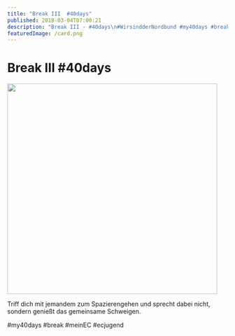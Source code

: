 ```yaml
---
title: "Break III  #40days"
published: 2018-03-04T07:00:21
description: "Break III - #40days\n#WirsindderNordbund #my40days #break #meinEC #ecjugend"
featuredImage: /card.png
---
```


# Break III  #40days

<p><img src="/old/40DAYS_03-04_IN-break3-480x480.jpg" alt width="480" height="480"></p><p>Triff dich mit jemandem zum Spazierengehen und sprecht dabei nicht, sondern genießt das gemeinsame Schweigen.</p><p>#my40days #break #meinEC #ecjugend</p>